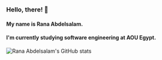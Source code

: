 ### Hello, there! 👋
#### My name is **Rana Abdelsalam**.
#### I'm currently studying software engineering at **AOU Egypt**.

![Rana Abdelsalam's GitHub stats](https://github-readme-stats.vercel.app/api?username=RanaAbdelsalamm&show_icons=true&theme=vue-dark&hide_rank=true)
